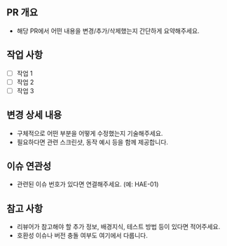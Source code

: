 ## PR 개요
- 해당 PR에서 어떤 내용을 변경/추가/삭제했는지 간단하게 요약해주세요.

## 작업 사항
- [ ] 작업 1
- [ ] 작업 2
- [ ] 작업 3

## 변경 상세 내용
- 구체적으로 어떤 부분을 어떻게 수정했는지 기술해주세요.
- 필요하다면 관련 스크린샷, 동작 예시 등을 함께 제공합니다.

## 이슈 연관성
- 관련된 이슈 번호가 있다면 연결해주세요. (예: HAE-01)

## 참고 사항
- 리뷰어가 참고해야 할 추가 정보, 배경지식, 테스트 방법 등이 있다면 적어주세요.
- 호환성 이슈나 버전 충돌 여부도 여기에서 다룹니다.